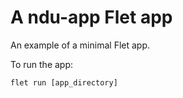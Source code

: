 # A ndu-app Flet app

An example of a minimal Flet app.

To run the app:

```
flet run [app_directory]
```